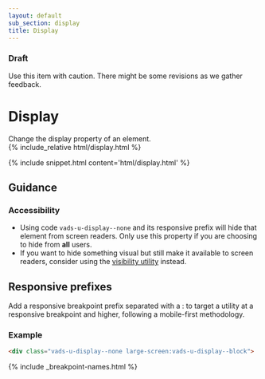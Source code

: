 ```yaml
---
layout: default
sub_section: display
title: Display
---
```


<div class="usa-alert usa-alert-warning vads-u-margin-top--0 vads-u-margin-bottom--3">
  <div class="usa-alert-body">
    <h3 class="usa-alert-heading">Draft</h3>
    <p>Use this item with caution. There might be some revisions as we gather feedback.</p>
  </div>
</div>

# Display

<div class="va-introtext">
Change the display property of an element.
</div>

<div class="site-c-showcase">
{% include_relative html/display.html %}
</div>

{% include snippet.html content='html/display.html' %}

## Guidance

### Accessibility

- Using code `vads-u-display--none` and its responsive prefix will hide that element from screen readers. Only use this property if you are choosing to hide from **all** users.
- If you want to hide something visual but still make it available to screen readers, consider using the [visibility utility](visibility.html) instead.

## Responsive prefixes

Add a responsive breakpoint prefix separated with a : to target a utility at a responsive breakpoint and higher, following a mobile-first methodology.

### Example

```html
<div class="vads-u-display--none large-screen:vads-u-display--block">
```
{% include _breakpoint-names.html %}